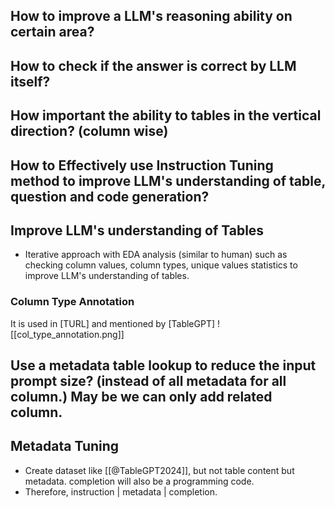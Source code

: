 
## How to improve a LLM's reasoning ability on certain area?

## How to check if the answer is correct by LLM itself? 

## How important the ability to tables in the vertical direction? (column wise)


## How to Effectively use Instruction Tuning method to improve LLM's understanding of table, question and code generation?


## Improve LLM's understanding of Tables

- Iterative approach with EDA analysis (similar to human) such as checking column values, column types, unique values statistics to improve LLM's understanding of tables.

### Column Type Annotation 

It is used in [TURL] and mentioned by [TableGPT]
![[col_type_annotation.png]]

## Use a metadata table lookup to reduce the input prompt size? (instead of all metadata for all column.) May be we can only add related column.

## Metadata Tuning  

- Create dataset like [[@TableGPT2024]], but not table content but metadata. completion will also be a programming code. 
- Therefore, instruction | metadata | completion.



























